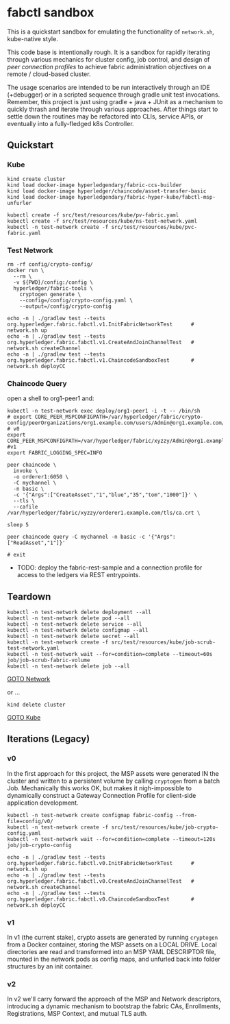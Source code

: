 # fabctl sandbox 

This is a quickstart sandbox for emulating the functionality of `network.sh`, kube-native style.

This code base is intentionally rough.  It is a sandbox for rapidly iterating through various mechanics 
for cluster config, job control, and design of _peer connection profiles_ to achieve fabric administration 
objectives on a remote / cloud-based cluster.

The usage scenarios are intended to be run interactively through an IDE (+debugger) or in a scripted sequence
through gradle unit test invocations.  Remember, this project is just using gradle + java + JUnit as a 
mechanism to quickly thrash and iterate through various approaches.  After things start to settle down the 
routines may be refactored into CLIs, service APIs, or eventually into a fully-fledged k8s Controller. 


## Quickstart 

### Kube

```shell
kind create cluster
kind load docker-image hyperledgendary/fabric-ccs-builder
kind load docker-image hyperledger/chaincode/asset-transfer-basic
kind load docker-image hyperledgendary/fabric-hyper-kube/fabctl-msp-unfurler
```

```shell
kubectl create -f src/test/resources/kube/pv-fabric.yaml
kubectl create -f src/test/resources/kube/ns-test-network.yaml
kubectl -n test-network create -f src/test/resources/kube/pvc-fabric.yaml
```

### Test Network

```shell
rm -rf config/crypto-config/
docker run \
  --rm \
  -v ${PWD}/config:/config \
  hyperledger/fabric-tools \
    cryptogen generate \
    --config=/config/crypto-config.yaml \
    --output=/config/crypto-config 
```

```shell
echo -n | ./gradlew test --tests org.hyperledger.fabric.fabctl.v1.InitFabricNetworkTest      # network.sh up 
echo -n | ./gradlew test --tests org.hyperledger.fabric.fabctl.v1.CreateAndJoinChannelTest   # network.sh createChannel
echo -n | ./gradlew test --tests org.hyperledger.fabric.fabctl.v1.ChaincodeSandboxTest       # network.sh deployCC 
```

### Chaincode Query 

open a shell to org1-peer1 and:
```shell
kubectl -n test-network exec deploy/org1-peer1 -i -t -- /bin/sh
# export CORE_PEER_MSPCONFIGPATH=/var/hyperledger/fabric/crypto-config/peerOrganizations/org1.example.com/users/Admin@org1.example.com/msp  # v0
export CORE_PEER_MSPCONFIGPATH=/var/hyperledger/fabric/xyzzy/Admin@org1.example.com/msp  #v1 
export FABRIC_LOGGING_SPEC=INFO

peer chaincode \
  invoke \
  -o orderer1:6050 \
  -C mychannel \
  -n basic \
  -c '{"Args":["CreateAsset","1","blue","35","tom","1000"]}' \
  --tls \
  --cafile /var/hyperledger/fabric/xyzzy/orderer1.example.com/tls/ca.crt \

sleep 5

peer chaincode query -C mychannel -n basic -c '{"Args":["ReadAsset","1"]}'

# exit
```

- TODO: deploy the fabric-rest-sample and a connection profile for access to the ledgers via REST entrypoints.


## Teardown 

```shell
kubectl -n test-network delete deployment --all 
kubectl -n test-network delete pod --all
kubectl -n test-network delete service --all
kubectl -n test-network delete configmap --all 
kubectl -n test-network delete secret --all 
kubectl -n test-network create -f src/test/resources/kube/job-scrub-test-network.yaml
kubectl -n test-network wait --for=condition=complete --timeout=60s job/job-scrub-fabric-volume
kubectl -n test-network delete job --all
```
[GOTO Network](#test-network)

or ... 
```shell
kind delete cluster
```
[GOTO Kube](#kube)


## Iterations (Legacy)

### v0

In the first approach for this project, the MSP assets were generated IN the cluster and written to a persistent 
volume by calling `cryptogen` from a batch Job.  Mechanically this works OK, but makes it nigh-impossible to 
dynamically construct a Gateway Connection Profile for client-side application development. 

```shell
kubectl -n test-network create configmap fabric-config --from-file=config/v0/
kubectl -n test-network create -f src/test/resources/kube/job-crypto-config.yaml
kubectl -n test-network wait --for=condition=complete --timeout=120s job/job-crypto-config

echo -n | ./gradlew test --tests org.hyperledger.fabric.fabctl.v0.InitFabricNetworkTest      # network.sh up 
echo -n | ./gradlew test --tests org.hyperledger.fabric.fabctl.v0.CreateAndJoinChannelTest   # network.sh createChannel
echo -n | ./gradlew test --tests org.hyperledger.fabric.fabctl.v0.ChaincodeSandboxTest       # network.sh deployCC 
```

### v1

In v1 (the current stake), crypto assets are generated by running `cryptogen` from a Docker container, storing the 
MSP assets on a LOCAL DRIVE.  Local directories are read and transformed into an MSP YAML DESCRIPTOR file, mounted 
in the network pods as config maps, and unfurled back into folder structures by an init container. 


### v2

In v2 we'll carry forward the approach of the MSP and Network descriptors, introducing a dynamic mechanism to 
bootstrap the fabric CAs, Enrollments, Registrations, MSP Context, and mutual TLS auth. 

